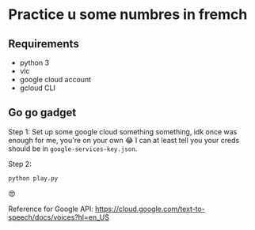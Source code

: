 # Practice u some numbres in fremch

## Requirements
- python 3
- vlc
- google cloud account
- gcloud CLI

## Go go gadget

Step 1: Set up some google cloud something something, idk once was enough for me, you're on your own :joy:
I can at least tell you your creds should be in `google-services-key.json`.

Step 2:
```sh
python play.py
```

:heart_eyes:

Reference for Google API: https://cloud.google.com/text-to-speech/docs/voices?hl=en_US
